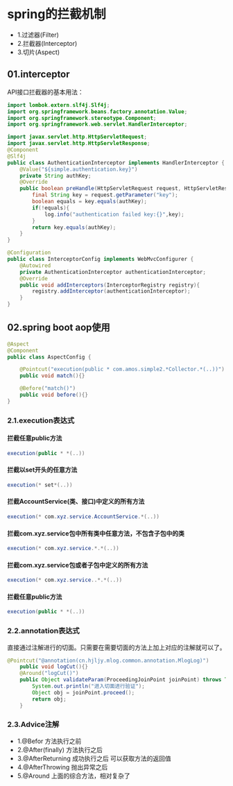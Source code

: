 # spring的拦截机制

- 1.过滤器(Filter)
- 2.拦截器(Interceptor)
- 3.切片(Aspect)

## 01.interceptor
API接口拦截器的基本用法：
```java
import lombok.extern.slf4j.Slf4j;
import org.springframework.beans.factory.annotation.Value;
import org.springframework.stereotype.Component;
import org.springframework.web.servlet.HandlerInterceptor;

import javax.servlet.http.HttpServletRequest;
import javax.servlet.http.HttpServletResponse;
@Component
@Slf4j
public class AuthenticationInterceptor implements HandlerInterceptor {
    @Value("${simple.authentication.key}")
    private String authKey;
    @Override
    public boolean preHandle(HttpServletRequest request, HttpServletResponse response, Object handler) throws Exception {
        final String key = request.getParameter("key");
        boolean equals = key.equals(authKey);
        if(!equals){
            log.info("authentication failed key:{}",key);
        }
        return key.equals(authKey);
    }
}
```

```java
@Configuration
public class InterceptorConfig implements WebMvcConfigurer {
    @Autowired
    private AuthenticationInterceptor authenticationInterceptor;
    @Override
    public void addInterceptors(InterceptorRegistry registry){
        registry.addInterceptor(authenticationInterceptor);
    }
}
```

## 02.spring boot aop使用
```java
@Aspect
@Component
public class AspectConfig {

    @Pointcut("execution(public * com.amos.simple2.*Collector.*(..))")
    public void match(){}

    @Before("match()")
    public void before(){}
}
```

### 2.1.execution表达式

#### 拦截任意public方法
```java
execution(public * *(..))
```

#### 拦截以set开头的任意方法
```java
execution(* set*(..))
```

#### 拦截AccountService(类、接口)中定义的所有方法
```java
execution(* com.xyz.service.AccountService.*(..))
```

#### 拦截com.xyz.service包中所有类中任意方法，不包含子包中的类
```java
execution(* com.xyz.service.*.*(..))
```

#### 拦截com.xyz.service包或者子包中定义的所有方法
```java
execution(* com.xyz.service..*.*(..))
```

#### 拦截任意public方法
```java
execution(public * *(..))
```

### 2.2.annotation表达式
直接通过注解进行的切面。只需要在需要切面的方法上加上对应的注解就可以了。
```java
@Pointcut("@annotation(cn.hjljy.mlog.common.annotation.MlogLog)")
    public void logCut(){}
    @Around("logCut()")
    public Object validateParam(ProceedingJoinPoint joinPoint) throws Throwable {
        System.out.println("进入切面进行验证");
        Object obj = joinPoint.proceed();
        return obj;
    }
```

### 2.3.Advice注解
- 1.@Befor 方法执行之前
- 2.@After(finally) 方法执行之后
- 3.@AfterReturning 成功执行之后 可以获取方法的返回值
- 4.@AfterThrowing 抛出异常之后
- 5.@Around 上面的综合方法，相对复杂了